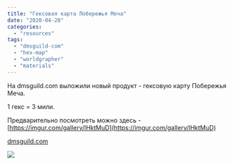 ```yaml
---
title: "Гексовая карта Побережья Меча"
date: "2020-04-28"
categories: 
  - "resources"
tags: 
  - "dmsguild-com"
  - "hex-map"
  - "worldgrapher"
  - "materials"
---
```


На dmsguild.com выложили новый продукт - гексовую карту Побережья Меча.

1 гекс = 3 мили.

Предварительно посмотреть можно здесь - [https://imgur.com/gallery/lHktMuD](https://imgur.com/gallery/lHktMuD)

[dmsguild.com](https://www.dmsguild.com/product/311498/Hex-map-of-Sword-Coast-from-Port-Llast-to-Ardeep-Forest?affiliate_id=759617)

![](https://cyborgsandmages.files.wordpress.com/2020/04/sword-coast.jpg?w=212)
